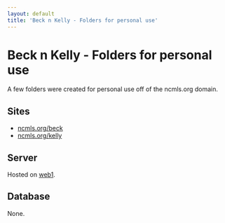 ```yaml
---
layout: default
title: 'Beck n Kelly - Folders for personal use'
---
```

# Beck n Kelly - Folders for personal use

A few folders were created for personal use off of the ncmls.org domain.

## Sites ##

* [ncmls.org/beck](http://ncmls.org/beck)
* [ncmls.org/kelly](http://ncmls.org/kelly)

## Server ##

Hosted on [web1](../vms/web1.html).

## Database ##

None.